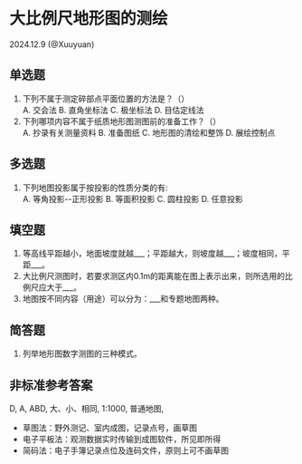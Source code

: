 # 大比例尺地形图的测绘

2024.12.9 (@Xuuyuan)

## 单选题

1. 下列不属于测定碎部点平面位置的方法是？（）  
A. 交会法 B. 直角坐标法 C. 极坐标法 D. 目估定线法
2. 下列哪项内容不属于纸质地形图测图前的准备工作？（）  
A. 抄录有关测量资料 B. 准备图纸 C. 地形图的清绘和整饰 D. 展绘控制点

## 多选题

1. 下列地图投影属于按投影的性质分类的有:  
A. 等角投影--正形投影 B. 等面积投影 C. 圆柱投影 D. 任意投影

## 填空题

1. 等高线平距越小，地面坡度就越___；平距越大，则坡度越___；坡度相同，平距___。  
2. 大比例尺测图时，若要求测区内0.1m的距离能在图上表示出来，则所选用的比例尺应大于___。
3. 地图按不同内容（用途）可以分为：___和专题地图两种。

## 简答题

1. 列举地形图数字测图的三种模式。  

## 非标准参考答案

D, A, ABD, 大、小、相同, 1:1000, 普通地图,  

* 草图法：野外测记、室内成图，记录点号，画草图
* 电子平板法：观测数据实时传输到成图软件，所见即所得
* 简码法：电子手簿记录点位及连码文件，原则上可不画草图
